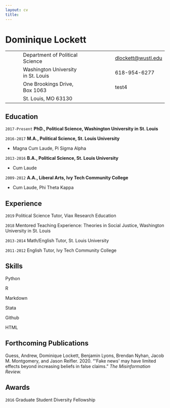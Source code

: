 ```yaml
---	
layout: cv	
title:
---
```

# Dominique Lockett

<center>
  
|  |   |   |                                    |   |   |   |   |   |   |                    |
|---|---|---|------------------------------------|---|---|---|---|---|---|--------------------|
|  |   |   | Department of Political Science    |   |   |   |   |   |   | dlockett@wustl.edu |
|  |   |   | Washington University in St. Louis |   |   |   |   |   |   |       618-954-6277 |
|  |   |   | One Brookings Drive, Box 1063      |   |   |   |   |   |   | test4              |
|  |   |   | St. Louis, MO 63130                |   |   |   |   |   |   |                    |
</center>

## Education

`2017-Present`
__PhD., Political Science, Washington University in St. Louis__

`2016-2017`
__M.A., Political Science, St. Louis University__

- Magna Cum Laude, Pi Sigma Alpha

`2013-2016`
__B.A., Political Science, St. Louis University__

- Cum Laude

`2009-2012`
__A.A., Liberal Arts, Ivy Tech Community College__

- Cum Laude, Phi Theta Kappa

## Experience
`2019`
Political Science Tutor, Viax Research Education

`2018`
Mentored Teaching Experience: Theories in Social Justice, Washington University in St. Louis

`2013-2014`
Math/English Tutor, St. Louis University

`2011-2012`
English Tutor, Ivy Tech Community College



## Skills
Python

R

Markdown

Stata

Github

HTML


## Forthcoming Publications

Guess, Andrew, Dominique Lockett, Benjamin Lyons, Brendan Nyhan, Jacob M. Montgomery, and Jason Reifler. 2020. “'Fake news' may have limited effects beyond increasing beliefs in false claims.” *The Misinformation Review.*



## Awards

`2016`
Graduate Student Diversity Fellowship




